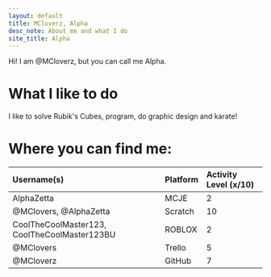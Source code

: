```yaml
---
layout: default
title: MCloverz, Alpha
desc_note: About me and what I do
site_title: Alpha
---
```


Hi! I am @MCloverz, but you can call me Alpha.

# What I like to do

I like to solve Rubik's Cubes, program, do graphic design and karate!

# Where you can find me:
| Username(s)                                  | Platform | Activity Level (x/10) |
|:---------------------------------------------|:-------- |:----------------------|
| AlphaZetta                                   | MCJE     | 2                     |
| @MClovers, @AlphaZetta                       | Scratch  | 10                    |
| CoolTheCoolMaster123, CoolTheCoolMaster123BU | ROBLOX   | 2                     |
| @MClovers                                    | Trello   | 5                     |
| @MCloverz                                    | GitHub   | 7                     |

